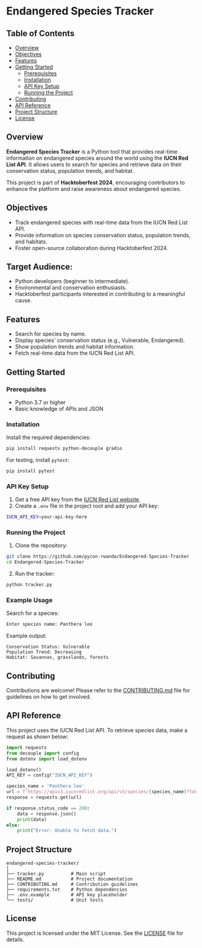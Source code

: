 # Endangered Species Tracker

## Table of Contents
- [Overview](#overview)
- [Objectives](#objectives)
- [Features](#features)
- [Getting Started](#getting-started)
  - [Prerequisites](#prerequisites)
  - [Installation](#installation)
  - [API Key Setup](#api-key-setup)
  - [Running the Project](#running-the-project)
- [Contributing](#contributing)
- [API Reference](#api-reference)
- [Project Structure](#project-structure)
- [License](#license)

## Overview
**Endangered Species Tracker** is a Python tool that provides real-time information on endangered species around the world using the **IUCN Red List API**. It allows users to search for species and retrieve data on their conservation status, population trends, and habitat.

This project is part of **Hacktoberfest 2024**, encouraging contributors to enhance the platform and raise awareness about endangered species.

## Objectives
- Track endangered species with real-time data from the IUCN Red List API.
- Provide information on species conservation status, population trends, and habitats.
- Foster open-source collaboration during Hacktoberfest 2024.

## Target Audience:
- Python developers (beginner to intermediate).
- Environmental and conservation enthusiasts.
- Hacktoberfest participants interested in contributing to a meaningful cause.

## Features
- Search for species by name.
- Display species' conservation status (e.g., Vulnerable, Endangered).
- Show population trends and habitat information.
- Fetch real-time data from the IUCN Red List API.

## Getting Started

### Prerequisites
- Python 3.7 or higher
- Basic knowledge of APIs and JSON

### Installation
Install the required dependencies:

```bash
pip install requests python-decouple gradio
```

For testing, install `pytest`:

```bash
pip install pytest
```

### API Key Setup
1. Get a free API key from the [IUCN Red List website](https://apiv3.iucnredlist.org/).
2. Create a `.env` file in the project root and add your API key:

```bash
IUCN_API_KEY=your-api-key-here
```

### Running the Project
1. Clone the repository:

```bash
git clone https://github.com/pycon-rwanda/Endangered-Species-Tracker
cd Endangered-Species-Tracker
```

2. Run the tracker:

```bash
python tracker.py
```

### Example Usage
Search for a species:

```bash
Enter species name: Panthera leo
```

Example output:

```
Conservation Status: Vulnerable
Population Trend: Decreasing
Habitat: Savannas, grasslands, forests
```

## Contributing
Contributions are welcome! Please refer to the [CONTRIBUTING.md](CONTRIBUTING.md) file for guidelines on how to get involved.

## API Reference
This project uses the IUCN Red List API. To retrieve species data, make a request as shown below:

```python
import requests
from decouple import config
from dotenv import load_dotenv

load_dotenv()
API_KEY = config("IUCN_API_KEY")

species_name = 'Panthera leo'
url = f'https://apiv3.iucnredlist.org/api/v3/species/{species_name}?token={API_KEY}'
response = requests.get(url)

if response.status_code == 200:
    data = response.json()
    print(data)
else:
    print("Error: Unable to fetch data.")
```

## Project Structure
```
endangered-species-tracker/
│
├── tracker.py          # Main script
├── README.md           # Project documentation
├── CONTRIBUTING.md     # Contribution guidelines
├── requirements.txt    # Python dependencies
├── .env.example        # API key placeholder
└── tests/              # Unit tests
```

## License
This project is licensed under the MIT License. See the [LICENSE](https://github.com/pycon-rwanda/Endangered-Species-Tracker/blob/main/LICENSE) file for details.